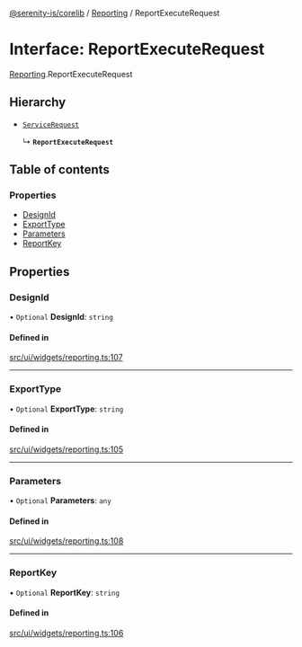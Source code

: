 [@serenity-is/corelib](../README.md) / [Reporting](../modules/Reporting.md) / ReportExecuteRequest

# Interface: ReportExecuteRequest

[Reporting](../modules/Reporting.md).ReportExecuteRequest

## Hierarchy

- [`ServiceRequest`](ServiceRequest.md)

  ↳ **`ReportExecuteRequest`**

## Table of contents

### Properties

- [DesignId](Reporting.ReportExecuteRequest.md#designid)
- [ExportType](Reporting.ReportExecuteRequest.md#exporttype)
- [Parameters](Reporting.ReportExecuteRequest.md#parameters)
- [ReportKey](Reporting.ReportExecuteRequest.md#reportkey)

## Properties

### DesignId

• `Optional` **DesignId**: `string`

#### Defined in

[src/ui/widgets/reporting.ts:107](https://github.com/serenity-is/serenity/blob/master/packages/corelib/src/ui/widgets/reporting.ts#L107)

___

### ExportType

• `Optional` **ExportType**: `string`

#### Defined in

[src/ui/widgets/reporting.ts:105](https://github.com/serenity-is/serenity/blob/master/packages/corelib/src/ui/widgets/reporting.ts#L105)

___

### Parameters

• `Optional` **Parameters**: `any`

#### Defined in

[src/ui/widgets/reporting.ts:108](https://github.com/serenity-is/serenity/blob/master/packages/corelib/src/ui/widgets/reporting.ts#L108)

___

### ReportKey

• `Optional` **ReportKey**: `string`

#### Defined in

[src/ui/widgets/reporting.ts:106](https://github.com/serenity-is/serenity/blob/master/packages/corelib/src/ui/widgets/reporting.ts#L106)
